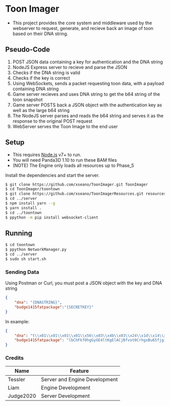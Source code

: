 # Toon Imager
- This project provides the core system and middleware used by the webserver to request, generate, and recieve back an image of toon based on their DNA string.

## Pseudo-Code
1. POST JSON data containing a key for authentication and the DNA string
2. NodeJS Express server to recieve and parse the JSON
3. Checks if the DNA string is valid
4. Checks if the key is correct
5. Using WebSockets, sends a packet requesting toon data, with a payload containing DNA string
6. Game server recieves and uses DNA string to get the b64 string of the toon snapshot
7. Game server POSTS back a JSON object with the authentication key as well as the large b64 string
8. The NodeJS server parses and reads the b64 string and serves it as the response to the original POST request
9. WebServer serves the Toon Image to the end user

## Setup
 - This requires [Node.js](https://nodejs.org/) v7+ to run.
 - You will need Panda3D 1.10 to run these BAM files
 - (NOTE) The Engine only loads all resources up to Phase_5

Install the dependencies and start the server.

```sh
$ git clone https://github.com/xseano/ToonImager.git ToonImager
$ cd ToonImager/toontown
$ git clone https://github.com/xseano/ToonImagerResources.git resources
$ cd ../server
$ npm install yarn --g
$ yarn install .
$ cd ../toontown
$ ppython -m pip install websocket-client
```

## Running
```sh
$ cd toontown
$ ppython NetworkManager.py
$ cd ../server
$ sudo sh start.sh
```

### Sending Data

Using Postman or Curl, you must post a JSON object with the key and DNA string
```json
{
    "dna": "{DNASTRING}",
    "budge1415fatpackage":"{SECRETKEY}"
}
```

In example:
```json
{
    "dna": "t\\x01\\x01\\x01\\x01\\x56\\x03\\x4b\\x03\\x24\\x1d\\x14\\x00\\x14\\x14",
    "budge1415fatpackage": "lbChFkf0hgGyGE4ltKgElACjBfvot0CrhgxBu65fjgipC56sWGiOkAlX1RqQcmKKntY7D4dFEdazUDmTaVmrYCagmSWgLFEnnCVC"
}
```

### Credits
| Name | Feature |
| ------ | ------ |
| Tessler | Server and Engine Development |
| Liam | Engine Development |
| Judge2020 | Server Development |
